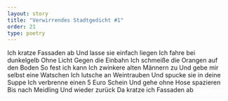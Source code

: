 ```yaml
---
layout: story
title: "Verwirrendes Stadtgedicht #1"
order: 21
type: poetry
---
```


Ich kratze Fassaden ab
Und lasse sie einfach liegen
Ich fahre bei dunkelgelb
Ohne Licht
Gegen die Einbahn
Ich schmeiße die Orangen auf den Boden
So fest ich kann
Ich zwinkere alten Männern zu
Und gebe mir selbst eine Watschen
Ich lutsche an Weintrauben
Und spucke sie in deine Suppe
Ich verbrenne einen 5 Euro Schein
Und gehe ohne Hose spazieren
Bis nach Meidling
Und wieder zurück
Da kratze ich Fassaden ab
